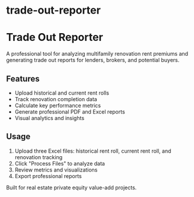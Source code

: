# trade-out-reporter
# Trade Out Reporter

A professional tool for analyzing multifamily renovation rent premiums and generating trade out reports for lenders, brokers, and potential buyers.

## Features
- Upload historical and current rent rolls
- Track renovation completion data
- Calculate key performance metrics
- Generate professional PDF and Excel reports
- Visual analytics and insights

## Usage
1. Upload three Excel files: historical rent roll, current rent roll, and renovation tracking
2. Click "Process Files" to analyze data
3. Review metrics and visualizations
4. Export professional reports

Built for real estate private equity value-add projects.
